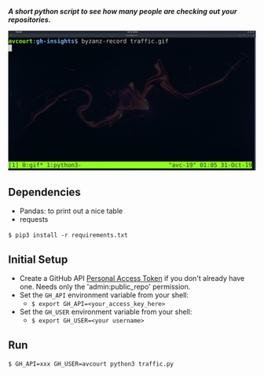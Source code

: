 ***A short python script to see how many people are checking out your repositories.***

![Repo Traffic](traffic.gif)


## Dependencies
- Pandas: to print out a nice table
- requests

`$ pip3 install -r requirements.txt`

## Initial Setup
- Create a GitHub API [Personal Access Token](
  https://github.com/settings/tokens) if you don't already have one. Needs only
  the 'admin:public_repo' permission.
- Set the `GH_API` environment variable from your shell:
  - `$ export GH_API=<your_access_key_here>`
- Set the `GH_USER` environment variable from your shell:
  - `$ export GH_USER=<your username>`

## Run
```bash
$ GH_API=xxx GH_USER=avcourt python3 traffic.py
```
